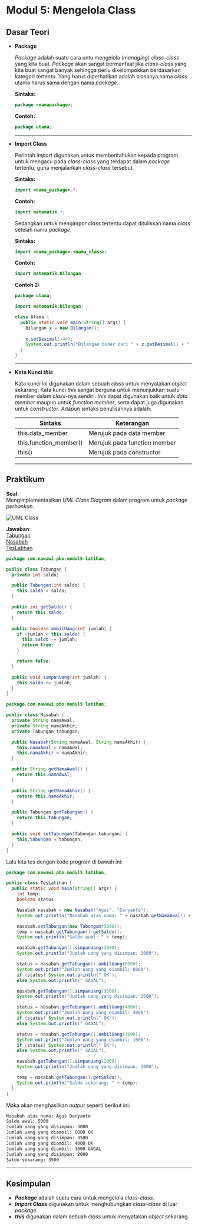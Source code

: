 # Modul 5: Mengelola Class

## Dasar Teori
- **Package**
  
  *Package* adalah suatu cara untu mengelola (*managing*) *class*-*class* yang kita buat. *Package* akan sangat bermanfaat jika *class*-*class* yang kita buat sangat banyak sehingga perlu dikelompokkan berdasarkan kategori tertentu. Yang harus diperhatikan adalah biasanya nama *class* utama harus sama dengan nama *package*.
  
  **Sintaks:**  
  ```java
  package <namapackage>;
  ```
  
  **Contoh:**  
  ```java
  package utama;
  ```
  
  ---

- **Import Class**
  
  Perintah *import* digunakan untuk memberitahukan kepada program untuk mengacu pada *class*-*class* yang terdapat dalam *package* tertentu, guna menjalankan *class*-*class* tersebut.
  
  **Sintaks:**  
  ```java
  import <nama_package>.*;
  ```
  
  **Contoh:**  
  ```java
  import matematik.*;
  ```
  
  Sedangkan untuk mengimpor *class* tertentu dapat dituliskan nama *class* setelah nama *package*.
  
  **Sintaks:**  
  ```java
  import <nama_package>.<nama_class>;
  ```
  
  **Contoh:**  
  ```java
  import matematik.Bilangan;
  ```
  
  **Contoh 2:**  
  ```java
  package utama;
  
  import matematik.Bilangan;
  
  class Utama {
    public static void main(String[] args) {
      Bilangan x = new Bilangan();
      
      x.setDesimal(-44);
      System.out.println("Bilangan biner dari " + x.getDesimal() + " adalah " + x.biner());
    }
  }
  ```
  
  ---

- **Kata Kunci *this***
  
  Kata kunci ini digunakan dalam sebuah *class* untuk menyatakan *object* sekarang. Kata kunci *this* sangat berguna untuk menunjukkan suatu member dalam *class*-nya sendiri. *this* dapat digunakan baik untuk *data member* maupun untuk *function member*, serta dapat juga digunakan untuk *constructor*. Adapun sintaks penulisannya adalah:
  
  | Sintaks                | Keterangan                   |
  |------------------------|------------------------------|
  | this.data_member       | Merujuk pada data member     |
  | this.function_member() | Merujuk pada function member |
  | this()                 | Merujuk pada constructor     |
  
  ---

## Praktikum
**Soal:**  
Mengimplementasikan *UML Class Diagram* dalam program untuk *package perbankan*.

![UML Class](https://lh4.googleusercontent.com/LZ3UIfXdoBHSSAdRPPSqHdYB1glvNnBWgEvnZQSarLRNi0IpNo2lQhcCgp2Dh5paZ-INVoyaWrCG1ZbkWK-q=w1366-h657)

**Jawaban:**  
[Tabungan](https://github.com/ahmadmcer/20104009_Ahmad-Nawawi_S1SEA_Pemrograman2/blob/modul5/src/com/nawawi/pbo/modul5/latihan/Tabungan.java)  
[Nasabah](https://github.com/ahmadmcer/20104009_Ahmad-Nawawi_S1SEA_Pemrograman2/blob/modul5/src/com/nawawi/pbo/modul5/latihan/Nasabah.java)  
[TesLatihan](https://github.com/ahmadmcer/20104009_Ahmad-Nawawi_S1SEA_Pemrograman2/blob/modul5/src/com/nawawi/pbo/modul5/latihan/TesLatihan.java)

```java
package com.nawawi.pbo.modul5.latihan;

public class Tabungan {
  private int saldo;

  public Tabungan(int saldo) {
    this.saldo = saldo;
  }

  public int getSaldo() {
    return this.saldo;
  }

  public boolean ambilUang(int jumlah) {
    if (jumlah < this.saldo) {
      this.saldo -= jumlah;
      return true;
    }

    return false;
  }

  public void simpanUang(int jumlah) {
    this.saldo += jumlah;
  }
}
```

```java
package com.nawawi.pbo.modul5.latihan;

public class Nasabah {
  private String namaAwal;
  private String namaAkhir;
  private Tabungan tabungan;

  public Nasabah(String namaAwal, String namaAkhir) {
    this.namaAwal = namaAwal;
    this.namaAkhir = namaAkhir;
  }

  public String getNamaAwal() {
    return this.namaAwal;
  }

  public String getNamaAkhir() {
    return this.namaAkhir;
  }

  public Tabungan getTabungan() {
    return this.tabungan;
  }

  public void setTabungan(Tabungan tabungan) {
    this.tabungan = tabungan;
  }
}
```

Lalu kita tes dengan kode program di bawah ini:

```java
package com.nawawi.pbo.modul5.latihan;

public class TesLatihan {
  public static void main(String[] args) {
    int temp;
    boolean status;

    Nasabah nasabah = new Nasabah("Agus", "Daryanto");
    System.out.println("Nasabah atas nama: " + nasabah.getNamaAwal() + " " + nasabah.getNamaAkhir());

    nasabah.setTabungan(new Tabungan(5000));
    temp = nasabah.getTabungan().getSaldo();
    System.out.println("Saldo awal: " + temp);

    nasabah.getTabungan().simpanUang(3000);
    System.out.println("Jumlah uang yang disimpan: 3000");

    status = nasabah.getTabungan().ambilUang(6000);
    System.out.print("Jumlah uang yang diambil: 6000");
    if (status) System.out.println(" OK");
    else System.out.println(" GAGAL");

    nasabah.getTabungan().simpanUang(3500);
    System.out.println("Jumlah uang yang disimpan: 3500");

    status = nasabah.getTabungan().ambilUang(4000);
    System.out.print("Jumlah uang yang diambil: 4000");
    if (status) System.out.println(" OK");
    else System.out.println(" GAGAL");

    status = nasabah.getTabungan().ambilUang(1600);
    System.out.print("Jumlah uang yang diambil: 1600");
    if (status) System.out.println(" OK");
    else System.out.println(" GAGAL");

    nasabah.getTabungan().simpanUang(2000);
    System.out.println("Jumlah uang yang disimpan: 2000");

    temp = nasabah.getTabungan().getSaldo();
    System.out.println("Saldo sekarang: " + temp);
  }
}
```

Maka akan menghasilkan *output* seperti berikut ini:

```bash
Nasabah atas nama: Agus Daryanto
Saldo awal: 5000
Jumlah uang yang disimpan: 3000
Jumlah uang yang diambil: 6000 OK
Jumlah uang yang disimpan: 3500
Jumlah uang yang diambil: 4000 OK
Jumlah uang yang diambil: 1600 GAGAL
Jumlah uang yang disimpan: 2000
Saldo sekarang: 3500
```

---

## Kesimpulan

- ***Package*** adalah suatu cara untuk mengelola *class*-*class*.
- ***Import Class*** digunakan untuk menghubungkan *class*-*class* di luar *package*.
- ***this*** digunakan dalam sebuah *class* untuk menyatakan *object* sekarang.
